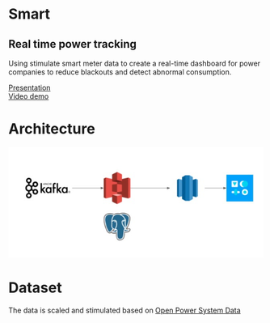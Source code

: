 # Smart 
## Real time power tracking
Using stimulate smart meter data to create a real-time dashboard for power companies to reduce blackouts and detect abnormal consumption.

[Presentation](https://docs.google.com/presentation/d/1wlVYwPeA40bu3ZdPmVV9QsoGN9PVOwfzJIskjYUxISw/edit?usp=sharing)
<br>
[Video demo](https://www.example.com)


# Architecture
![alt text](./image/pipelin3.jpg)

# Dataset

The data is scaled and stimulated based on [Open Power System Data](https://data.open-power-system-data.org/household_data/)


<!---
# Engineering challenges
### Missing message while high throughput

### Query from large database

# Trade-offs
--->
